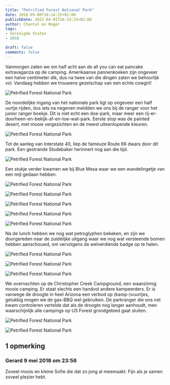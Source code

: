 ```yaml
---
title: "Petrified Forest National Park"
date: 2018-05-06T16:14:25+02:00
publishDate: 2022-04-01T16:14:25+02:00
author: Chantal en Roger
tags:
- Verenigde Staten
- 2018

draft: false
comments: false
---
```


Vanmorgen zaten we om half acht aan de all you can eat pancake extravaganza op de camping. Amerikaanse pannenkoeken zijn ongeveer een halve centimeter dik, dus na twee van die dingen zaten we behoorlijk vol. Vandaag hebben we trouwens gezelschap van een echte cowgirl!

![Petrified Forest National Park](./images/IMG_E38523.jpg)

De noordelijke ingang van het nationale park ligt op ongeveer een half uurtje rijden, dus iets na negenen meldden we ons bij de ranger voor het junior ranger boekje. Dit is niet echt een doe-park, maar meer een rij-er-doorheen-en-bekijk-af-en-toe-wat-park. Eerste stop was de painted desert, met mooie vergezichten en de meest uiteenlopende kleuren.

![Petrified Forest National Park](./images/IMG_49574.jpg)

Tot de aanleg van Interstate 40, liep de fameuze Route 66 dwars door dit park. Een gestrande Studebaker herinnert nog aan die tijd.

![Petrified Forest National Park](./images/IMG_38554.jpg)

Een stukje verder kwamen we bij Blue Mesa waar we een wandelingetje van een mijl gedaan hebben.

![Petrified Forest National Park](./images/IMG_38634.jpg)

![Petrified Forest National Park](./images/P10805464.jpg)

![Petrified Forest National Park](./images/IMG_38654.jpg)

![Petrified Forest National Park](./images/P10805484.jpg)

![Petrified Forest National Park](./images/P10805764.jpg)

Na de lunch hebben we nog wat petroglyphen bekeken, en zijn we doorgereden naar de zuidelijke uitgang waar we nog wat versteende bomen hebben aanschouwd, om vervolgens de welverdiende badge op te halen.

![Petrified Forest National Park](./images/IMG_07134.jpg)

![Petrified Forest National Park](./images/IMG_07594.jpg)

![Petrified Forest National Park](./images/IMG_07704.jpg)

We overnachten op de Christopher Creek Campground, een waanzinnig mooie camping. Er staat slechts een handvol andere kampeerders. Er is vanwege de droogte in heel Arizona een verbod op (kamp-)vuurtjes, gelukkig mogen we de gas-BBQ wel gebruiken. De parkranger die ons net kwam controleren vertelde dat als de droogte nog langer aanhoudt, men waarschijnlijk alle campings op US Forest grondgebied gaat sluiten.

![Petrified Forest National Park](./images/IMG_38714.jpg)

![Petrified Forest National Park](./images/IMG_38724.jpg)

## 1 opmerking

### Gerard 9 mei 2018 om 23:56

Zoveel moois en kleine Sofie die dat zo jong al meemaakt. Fijn als je samen zoveel plezier hebt.
